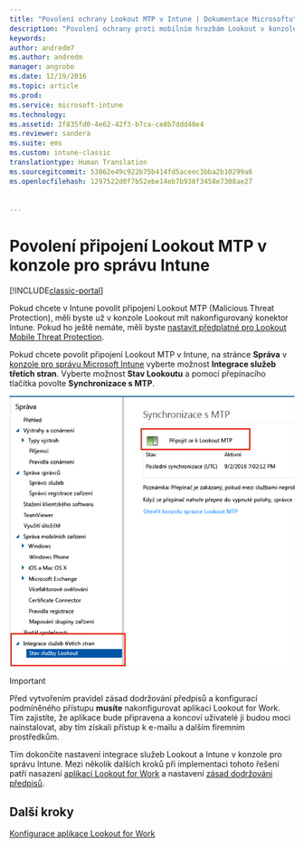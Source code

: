 ```yaml
---
title: "Povolení ochrany Lookout MTP v Intune | Dokumentace Microsoftu"
description: "Povolení ochrany proti mobilním hrozbám Lookout v konzole pro správu Intune."
keywords: 
author: andredm7
ms.author: andredm
manager: angrobe
ms.date: 12/19/2016
ms.topic: article
ms.prod: 
ms.service: microsoft-intune
ms.technology: 
ms.assetid: 2f835fd0-4e62-42f3-b7ca-ce8b7ddd40e4
ms.reviewer: sandera
ms.suite: ems
ms.custom: intune-classic
translationtype: Human Translation
ms.sourcegitcommit: 53862e49c922b75b414fd5aceec3bba2b10299a6
ms.openlocfilehash: 1297522d0f7b52ebe14eb7b938f3458e7308ae27


---
```


# <a name="enable-lookout-mtp-connection-in-the-intune-admin-console"></a>Povolení připojení Lookout MTP v konzole pro správu Intune

[!INCLUDE[classic-portal](../includes/classic-portal.md)]

Pokud chcete v Intune povolit připojení Lookout MTP (Malicious Threat Protection), měli byste už v konzole Lookout mít nakonfigurovaný konektor Intune.  Pokud ho ještě nemáte, měli byste [nastavit předplatné pro Lookout Mobile Threat Protection](set-up-your-subscription-with-lookout-mtp.md).

Pokud chcete povolit připojení Lookout MTP v Intune, na stránce **Správa** v [konzole pro správu Microsoft Intune](https://manage.microsoft.com) vyberte možnost **Integrace služeb třetích stran**. Vyberte možnost **Stav Lookoutu** a pomocí přepínacího tlačítka povolte **Synchronizace s MTP**.

![snímek obrazovky synchronizace Lookout se zvýrazněným přepínacím tlačítkem Povolit](../media/mtp/lookout-intune-synchronization.png)

>[!IMPORTANT]
> Před vytvořením pravidel zásad dodržování předpisů a konfigurací podmíněného přístupu **musíte** nakonfigurovat aplikaci Lookout for Work. Tím zajistíte, že aplikace bude připravena a koncoví uživatelé ji budou moci nainstalovat, aby tím získali přístup k e-mailu a dalším firemním prostředkům.

Tím dokončíte nastavení integrace služeb Lookout a Intune v konzole pro správu Intune.  Mezi několik dalších kroků při implementaci tohoto řešení patří nasazení [aplikací Lookout for Work](configure-and-deploy-lookout-for-work-apps.md) a nastavení [zásad dodržování předpisů](enable-device-threat-protection-rule-in-compliance-policy.md).


## <a name="next-steps"></a>Další kroky
[Konfigurace aplikace Lookout for Work](configure-and-deploy-lookout-for-work-apps.md)



<!--HONumber=Jan17_HO2-->


